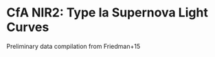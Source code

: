 CfA NIR2: Type Ia Supernova Light Curves
========================================

Preliminary data compilation from Friedman+15
